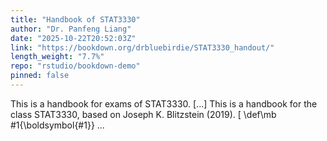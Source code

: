 ```yaml
---
title: "Handbook of STAT3330"
author: "Dr. Panfeng Liang"
date: "2025-10-22T20:52:03Z"
link: "https://bookdown.org/drbluebirdie/STAT3330_handout/"
length_weight: "7.7%"
repo: "rstudio/bookdown-demo"
pinned: false
---
```


This is a handbook for exams of STAT3330. [...] This is a handbook for the class STAT3330, based on Joseph K. Blitzstein (2019). \[ \def\mb #1{\boldsymbol{#1}} ...
